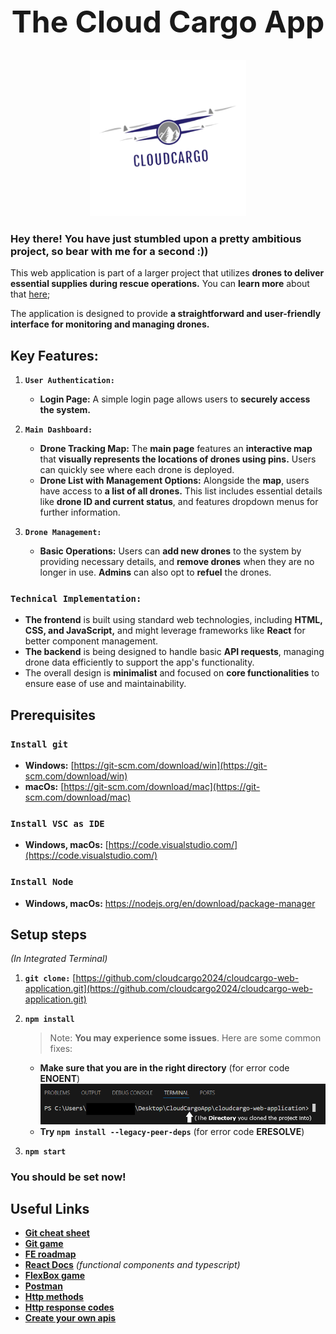 <h1 align="center" style="font-size: 48px;">The Cloud Cargo App</h1>
<p align="center">
  <img src="src/assets/LogoCC.png" width="250"/>
</p>

### **Hey there! You have just stumbled upon a pretty ambitious project, so bear with me for a second :))**

This web application is part of a larger project that utilizes **drones to deliver essential supplies during rescue operations.** You can **learn more** about that [here](https://www.instagram.com/p/C9ksqlWsc1P/?igsh=MTBkemp3Nmc3dWJrZQ==);

The application is designed to provide **a straightforward and user-friendly interface for monitoring and managing drones.**

## Key Features:

1.  **`User Authentication:`**

    - **Login Page:** A simple login page allows users to **securely access the system.**

2.  **`Main Dashboard:`**

    - **Drone Tracking Map:** The **main page** features an **interactive map** that **visually represents the locations of drones using pins.** Users can quickly see where each drone is deployed.
    - **Drone List with Management Options:** Alongside the **map**, users have access to **a list of all drones.** This list includes essential details like **drone ID and current status**, and features dropdown menus for further information.

3.  **`Drone Management:`**

    - **Basic Operations:** Users can **add new drones** to the system by providing necessary details, and **remove drones** when they are no longer in use. **Admins** can also opt to **refuel** the drones.

### `Technical Implementation:`

- **The frontend** is built using standard web technologies, including **HTML, CSS, and JavaScript,** and might leverage frameworks like **React** for better component management.
- **The backend** is being designed to handle basic **API requests**, managing drone data efficiently to support the app's functionality.
- The overall design is **minimalist** and focused on **core functionalities** to ensure ease of use and maintainability.

## Prerequisites

### `Install git`

- **Windows:** [https://git-scm.com/download/win](https://git-scm.com/download/win)
- **macOs:** [https://git-scm.com/download/mac](https://git-scm.com/download/mac)

### `Install VSC as IDE`

- **Windows, macOs:** [https://code.visualstudio.com/](https://code.visualstudio.com/)

### `Install Node`

- **Windows, macOs:** https://nodejs.org/en/download/package-manager

## Setup steps

_(In Integrated Terminal)_

1.  **`git clone:`** [https://github.com/cloudcargo2024/cloudcargo-web-application.git](https://github.com/cloudcargo2024/cloudcargo-web-application.git)

2.  **`npm install`**

    > Note: **You may experience some issues**. Here are some common fixes:

    - **Make sure that you are in the right directory** (for error code **ENOENT**)
      ![ ](assets/Step1.png)
    - **Try `npm install --legacy-peer-deps`** (for error code **ERESOLVE**)

3.  **`npm start`**

### You should be set now!

## Useful Links

- [**Git cheat sheet**](https://www.atlassian.com/git/tutorials/atlassian-git-cheatsheet)
- [**Git game**](https://learngitbranching.js.org/)
- [**FE roadmap**](https://roadmap.sh/frontend)
- [**React Docs**](https://react.dev/learn) _(functional components and typescript)_
- [**FlexBox game**](https://flexboxfroggy.com)
- [**Postman**](https://www.postman.com/)
- [**Http methods**](https://www.w3schools.com/tags/ref_httpmethods.asp)
- [**Http response codes**](https://developer.mozilla.org/en-US/docs/Web/HTTP/Status)
- [**Create your own apis**](https://beeceptor.com/docs/sample-api-for-testing/)
